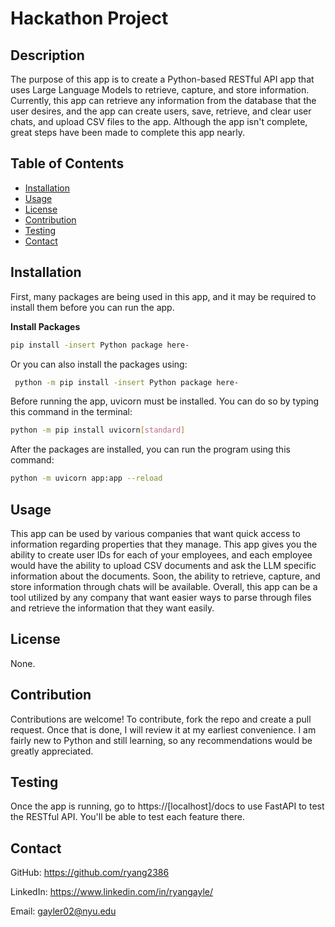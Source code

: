 # Hackathon Project

## Description

The purpose of this app is to create a Python-based RESTful API app that uses Large Language Models to retrieve, capture, and store information. Currently, this app can retrieve any information from the database that the user desires, and the app can create users, save, retrieve, and clear user chats, and upload CSV files to the app. Although the app isn't complete, great steps have been made to complete this app nearly.

## Table of Contents

* [Installation](#installation)
* [Usage](#usage)
* [License](#license)
* [Contribution](#contribution)
* [Testing](#testing)
* [Contact](#contact)

## Installation

First, many packages are being used in this app, and it may be required to install them before you can run the app.

**Install Packages**

   ```bash
   pip install -insert Python package here-
   ```
  
Or you can also install the packages using:

  ```bash
   python -m pip install -insert Python package here-
   ```

Before running the app, uvicorn must be installed. You can do so by typing this command in the terminal:

   ```bash
   python -m pip install uvicorn[standard]
   ```
   
After the packages are installed, you can run the program using this command:

   ```bash
   python -m uvicorn app:app --reload
   ```

## Usage

This app can be used by various companies that want quick access to information regarding properties that they manage. This app gives you the ability to create user IDs for each of your employees, and each employee would have the ability to upload CSV documents and ask the LLM specific information about the documents. Soon, the ability to retrieve, capture, and store information through chats will be available. Overall, this app can be a tool utilized by any company that want easier ways to parse through files and retrieve the information that they want easily.

## License

None.

## Contribution

Contributions are welcome! To contribute, fork the repo and create a pull request. Once that is done, I will review it at my earliest convenience. I am fairly new to Python and still learning, so any recommendations would be greatly appreciated.

## Testing

Once the app is running, go to https://[localhost]/docs to use FastAPI to test the RESTful API. You'll be able to test each feature there.

## Contact

GitHub: https://github.com/ryang2386

LinkedIn: https://www.linkedin.com/in/ryangayle/

Email: gayler02@nyu.edu

